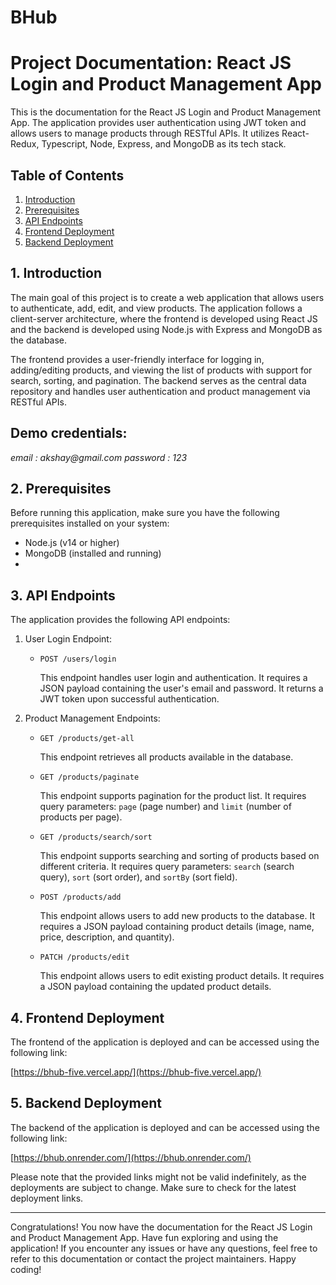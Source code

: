 # BHub

# Project Documentation: React JS Login and Product Management App

This is the documentation for the React JS Login and Product Management App. The application provides user authentication using JWT token and allows users to manage products through RESTful APIs. It utilizes React-Redux, Typescript, Node, Express, and MongoDB as its tech stack.

## Table of Contents

1. [Introduction](#introduction)
2. [Prerequisites](#prerequisites)
3. [API Endpoints](#api-endpoints)
4. [Frontend Deployment](#frontend-deployment)
5. [Backend Deployment](#backend-deployment)

## 1. Introduction

The main goal of this project is to create a web application that allows users to authenticate, add, edit, and view products. The application follows a client-server architecture, where the frontend is developed using React JS and the backend is developed using Node.js with Express and MongoDB as the database.

The frontend provides a user-friendly interface for logging in, adding/editing products, and viewing the list of products with support for search, sorting, and pagination. The backend serves as the central data repository and handles user authentication and product management via RESTful APIs.


## Demo credentials:
_email : akshay@gmail.com_
_password : 123_


## 2. Prerequisites

Before running this application, make sure you have the following prerequisites installed on your system:

- Node.js (v14 or higher)
- MongoDB (installed and running)
- 
## 3. API Endpoints

The application provides the following API endpoints:

1. User Login Endpoint:

   - `POST /users/login`

     This endpoint handles user login and authentication. It requires a JSON payload containing the user's email and password. It returns a JWT token upon successful authentication.

2. Product Management Endpoints:

   - `GET /products/get-all`

     This endpoint retrieves all products available in the database.

   - `GET /products/paginate`

     This endpoint supports pagination for the product list. It requires query parameters: `page` (page number) and `limit` (number of products per page).

   - `GET /products/search/sort`

     This endpoint supports searching and sorting of products based on different criteria. It requires query parameters: `search` (search query), `sort` (sort order), and `sortBy` (sort field).

   - `POST /products/add`

     This endpoint allows users to add new products to the database. It requires a JSON payload containing product details (image, name, price, description, and quantity).

   - `PATCH /products/edit`

     This endpoint allows users to edit existing product details. It requires a JSON payload containing the updated product details.

## 4. Frontend Deployment

The frontend of the application is deployed and can be accessed using the following link:

[https://bhub-five.vercel.app/](https://bhub-five.vercel.app/)

## 5. Backend Deployment

The backend of the application is deployed and can be accessed using the following link:

[https://bhub.onrender.com/](https://bhub.onrender.com/)

Please note that the provided links might not be valid indefinitely, as the deployments are subject to change. Make sure to check for the latest deployment links.

---
Congratulations! You now have the documentation for the React JS Login and Product Management App. Have fun exploring and using the application! If you encounter any issues or have any questions, feel free to refer to this documentation or contact the project maintainers. Happy coding!

